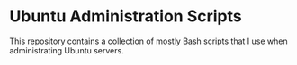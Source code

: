 # Ubuntu Administration Scripts

This repository contains a collection of mostly Bash scripts that I use when administrating Ubuntu servers.

